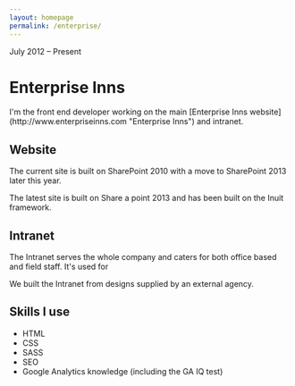 ```yaml
---
layout: homepage
permalink: /enterprise/
---
```



<p class="date">July 2012 – Present</p>

# Enterprise Inns

<p class="intro">I'm the front end developer working on the main [Enterprise Inns website](http://www.enterpriseinns.com "Enterprise Inns") and intranet.

## Website

The current site is built on SharePoint 2010 with a move to SharePoint 2013 later this year. 

The latest site is built on Share a point 2013 and has been built on the Inuit framework.

## Intranet

The Intranet serves the whole company and caters for both office based and field staff. It's used for 

We built the Intranet from designs supplied by an external agency.

## Skills I use

+ HTML
+ CSS
+ SASS
+ SEO
+ Google Analytics knowledge (including the GA IQ test)